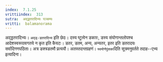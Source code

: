 ```yaml
---
index:  7.1.25
vrittiindex:  313
sutra:  अद्ड्डतरादिभ्यः पञ्चम्यः
vritti:  balamanorama 
---
```


अद्ड्डतरादिभ्यः। `अद्ड्-डतरादिभ्य` इति छेदः। दस्य ष्टुत्वेन डकारः, डस्य संयोगान्तलोपश्च आदेशस्वरूपावगतये न कृत इति कैयटः। डतर, डतम, अन्य, अन्यतर, इतर इति डतरादयः सर्वादिगणपठिताः। अत्र डक्त्रडतमौ प्रत्ययौ। अतस्तदन्तग्रहणं। `स्वमोर्नपुंसका`दिति सूत्रमनुवर्तते तदाह--एभ्य इत्यादिना। 

